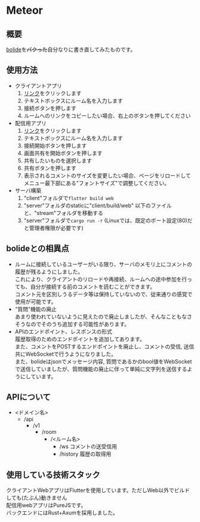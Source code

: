 # Meteor
## 概要
[bolide](https://github.com/SIT-DigiCre/bolide)を~~パクった~~自分なりに書き直してみたものです。<br>
## 使用方法
- クライアントアプリ
    1. [リンク](https://meteor.tsukumo.f5.si)をクリックします
    2. テキストボックスにルーム名を入力します
    3. 接続ボタンを押します
    4. ルームへのリンクをコピーしたい場合、右上のボタンを押してください
- 配信用アプリ
    1. [リンク](https://meteor.tsukumo.f5.si/stream)をクリックします
    2. テキストボックスにルーム名を入力します
    3. 接続開始ボタンを押します
    4. 画面共有を開始ボタンを押します
    5. 共有したいものを選択します
    6. 共有ボタンを押します
    7. 表示されるコメントのサイズを変更したい場合、ページをリロードしてメニュー最下部にある"フォントサイズ"で調整してください。
- サーバ構築<br>
    1. "client"フォルダで`flutter build web`
    2. "server"フォルダのstaticに"client/build/web" 以下のファイルと、"stream"フォルダを移動する
    3. "server"フォルダで`cargo run -r` (Linuxでは、既定のポート設定(80)だと管理者権限が必要です)
## bolideとの相異点
- ルームに接続しているユーザーがいる限り、サーバのメモリ上にコメントの履歴が残るようにしました。<br>
これにより、クライアントのリロードや再接続、ルームへの途中参加を行っても、自分が接続する前のコメントを読むことができます。<br>
コメント元を区別しうるデータ等は保持していないので、従来通りの感覚で使用が可能です。<br>
- "質問"機能の廃止<br>
あまり使われていないように見えたので廃止しましたが、そんなこともなさそうなのでそのうち追加する可能性があります。
- APIのエンドポイント、レスポンスの形式<br>
履歴取得のためのエンドポイントを追加してあります。<br>
また、コメントをPOSTするエンドポイントを廃止し、コメントの受信, 送信共にWebSocketで行うようになりました。<br>
また、bolideはjsonでメッセージ内容, 質問であるかのbool値をWebSocketで送信していましたが、質問機能の廃止に伴って単純に文字列を送信するようにしています。
## APIについて
- <ドメイン名>
    - /api
        - /v1
            - /room
                - /<ルーム名>
                    - /ws コメントの送受信用
                    - /history 履歴の取得用
## 使用している技術スタック<br>
クライアントWebアプリはFlutterを使用しています。ただしWeb以外でビルドしても(たぶん)動きません<br>
配信用webアプリはPureJSです。<br>
バックエンドにはRust+Axumを採用しました。<br>
